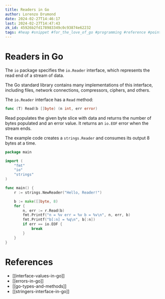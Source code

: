 ```yaml
---
title: Readers in Go
author: Lorenzo Drumond
date: 2024-02-27T14:46:17
last: 2024-02-27T14:47:43
zk_id: 45926b2fd178983349c0c93874e62232
tags: #heap #snippet #for_the_love_of_go #programming #reference #pointer #value #readers #pass_by #methods #interface #golang #stack
---
```



# Readers in Go
The `io` package specifies the `io.Reader` interface, which represents the read end of a stream of data.

The Go standard library contains many implementations of this interface, including files, network connections, compressors, ciphers, and others.

The `io.Reader` interface has a `Read` method:

```go
func (T) Read(b []byte) (n int, err error)
```

Read populates the given byte slice with data and returns the number of bytes populated and an error value. It returns an `io.EOF` error when the stream ends.

The example code creates a `strings.Reader` and consumes its output 8 bytes at a time.

```go
package main

import (
	"fmt"
	"io"
	"strings"
)

func main() {
	r := strings.NewReader("Hello, Reader!")

	b := make([]byte, 8)
	for {
		n, err := r.Read(b)
		fmt.Printf("n = %v err = %v b = %v\n", n, err, b)
		fmt.Printf("b[:n] = %q\n", b[:n])
		if err == io.EOF {
			break
		}
	}
}
```

# References
- [[interface-values-in-go]]
- [[errors-in-go]]
- [[go-types-and-methods]]
- [[stringers-interface-in-go]]
